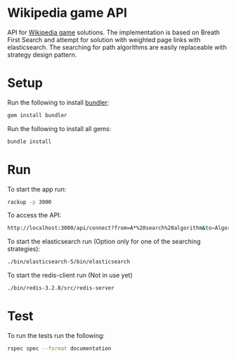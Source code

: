 # Wikipedia game API
API for [Wikipedia game](https://en.wikipedia.org/wiki/Wikipedia:Wiki_Game) solutions.
The implementation is based on Breath First Search and attempt for solution with weighted page links
with elasticsearch. The searching for path algorithms are easily replaceable with strategy design pattern.

# Setup
Run the following to install [bundler](http://bundler.io):
```bash
gem install bundler
```

Run the following to install all gems:
```bash
bundle install
```

# Run
To start the app run:
```bash
rackup -p 3000
```
To access the API:
```bash
http://localhost:3000/api/connect?from=A*%20search%20algorithm&to=Algorithm
```
To start the elasticsearch run (Option only for one of the searching strategies):
```bash
./bin/elasticsearch-5/bin/elasticsearch
```
To start the redis-client run (Not in use yet)
```bash
./bin/redis-3.2.8/src/redis-server
```

# Test
To run the tests run the following:
```bash
rspec spec --format documentation
```
